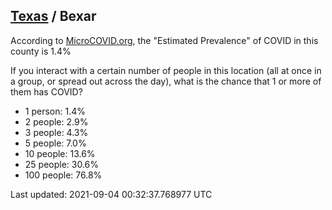 
## [Texas](/united-states/texas) / Bexar

According to [MicroCOVID.org](http://microcovid.org),
the "Estimated Prevalence" of COVID in this county is 1.4%

If you interact with a certain number of people in this location
(all at once in a group, or spread out across the day), what is the chance that
1 or more of them has COVID?

- 1 person: 1.4%
- 2 people: 2.9%
- 3 people: 4.3%
- 5 people: 7.0%
- 10 people: 13.6%
- 25 people: 30.6%
- 100 people: 76.8%

Last updated: 2021-09-04 00:32:37.768977 UTC
